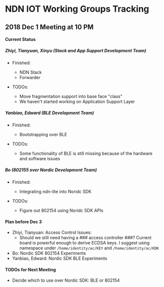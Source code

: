 # NDN IOT Working Groups Tracking

## 2018 Dec 1 Meeting at 10 PM

#### Current Status
##### Zhiyi, Tianyuan, Xinyu (Stack and App Support Development Team)
- Finished: 
  * NDN Stack
  * Forwarder

- TODOs: 
  * Move fragmentation support into base face "class"
  * We haven't started working on Application Support Layer

##### Yanbiao, Edward (BLE Development Team)
- Finished:
  * Bootstrapping over BLE

- TODOs:
  * Some functionality of BLE is still missing because of the hardware and software issues

##### Bo (802155 over Nordic Development Team)
- Finished:
  * Integrating ndn-lite into Noridc SDK

- TODOs:
  * Figure out 802154 using Noridc SDK APIs

#### Plan before Dec 3
- Zhiyi, Tianyuan: Access Control
  Issues:
  * Should we still need having a ### access controller ###? Current board is powerful enough to derive ECDSA keys. I suggest using namespace under `/home/identity/ac/KEY` and `/home/identity/ac/KDK`
- Bo: Nordic SDK 802154 Experiments
- Yanbiao, Edward: Nordic SDK BLE Experiments

#### TODOs for Next Meeting
* Decide which to use over Nordic SDK: BLE or 802154

